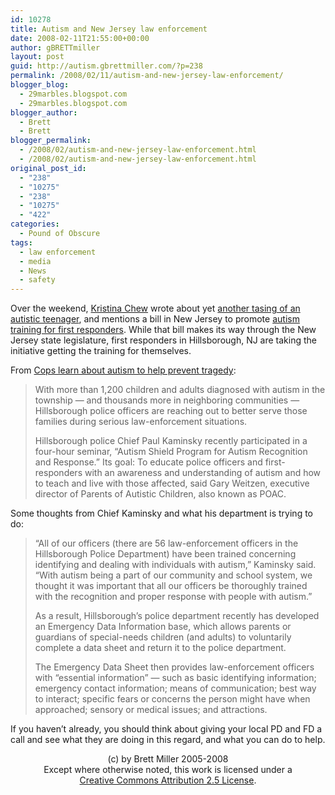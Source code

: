 ```yaml
---
id: 10278
title: Autism and New Jersey law enforcement
date: 2008-02-11T21:55:00+00:00
author: gBRETTmiller
layout: post
guid: http://autism.gbrettmiller.com/?p=238
permalink: /2008/02/11/autism-and-new-jersey-law-enforcement/
blogger_blog:
  - 29marbles.blogspot.com
  - 29marbles.blogspot.com
blogger_author:
  - Brett
  - Brett
blogger_permalink:
  - /2008/02/autism-and-new-jersey-law-enforcement.html
  - /2008/02/autism-and-new-jersey-law-enforcement.html
original_post_id:
  - "238"
  - "10275"
  - "238"
  - "10275"
  - "422"
categories:
  - Pound of Obscure
tags:
  - law enforcement
  - media
  - News
  - safety
---
```

Over the weekend, [Kristina Chew](http://www.b5media.com/kristina-chew/) wrote about yet [another tasing of an autistic teenager](http://www.autismvox.com/tased/), and mentions a bill in New Jersey to promote [autism training for first responders](http://www.autismvox.com/nj-bill-to-promote-autism-training-for-first-responders/). While that bill makes its way through the New Jersey state legislature, first responders in Hillsborough, NJ are taking the initiative getting the training for themselves. 

From [Cops learn about autism to help prevent tragedy](http://www.c-n.com/apps/pbcs.dll/article?AID=/20080211/NEWS/802110328):  
<span class="mainstory"></span>

> <span class="mainstory">With more than 1,200 children and adults diagnosed with autism in the township &#8212; and thousands more in neighboring communities &#8212; Hillsborough police officers are reaching out to better serve those families during serious law-enforcement situations.</span>
> 
> <span class="mainstory">Hillsborough police Chief Paul Kaminsky recently participated in a four-hour seminar, &#8220;Autism Shield Program for Autism Recognition and Response.&#8221; Its goal: To educate police officers and first-responders with an awareness and understanding of autism and how to teach and live with those affected, said Gary Weitzen, executive director of Parents of Autistic Children, also known as POAC.</span>

<span class="mainstory"></span>

Some thoughts from Chief Kaminsky and what his department is trying to do:

<span class="mainstory"></p> 

<blockquote>
  <p>
    &#8220;All of our officers (there are 56 law-enforcement officers in the Hillsborough Police Department) have been trained concerning identifying and dealing with individuals with autism,&#8221; Kaminsky said. &#8220;With autism being a part of our community and school system, we thought it was important that all our officers be thoroughly trained with the recognition and proper response with people with autism.&#8221;
  </p>
  
  <p>
    As a result, Hillsborough&#8217;s police department recently has developed an Emergency Data Information base, which allows parents or guardians of special-needs children (and adults) to voluntarily complete a data sheet and return it to the police department.
  </p>
  
  <p>
    The Emergency Data Sheet then provides law-enforcement officers with &#8220;essential information&#8221; &#8212; such as basic identifying information; emergency contact information; means of communication; best way to interact; specific fears or concerns the person might have when approached; sensory or medical issues; and attractions.
  </p>
</blockquote>

<p>
  </span>
</p>

<p>
  If you haven&#8217;t already, you should think about giving your local PD and FD a call and see what they are doing in this regard, and what you can do to help.
</p>

<div class="blogger-post-footer">
  <p align="center">
    (c) by Brett Miller 2005-2008<br /> Except where otherwise noted, this work is licensed under a<br /> <a href="http://creativecommons.org/licenses/by/2.5/" rel="license">Creative Commons Attribution 2.5 License</a>.
  </p>
</div>